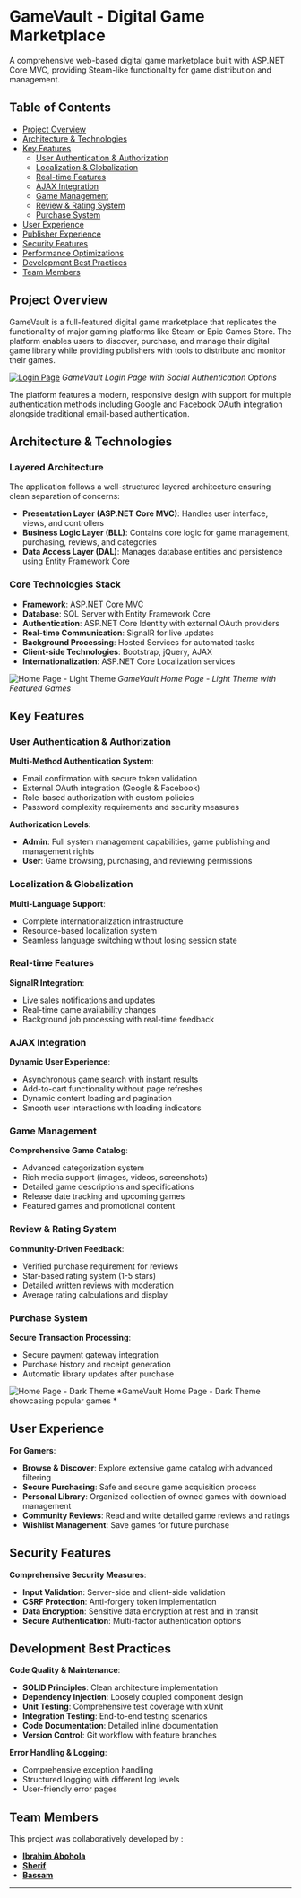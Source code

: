 # GameVault - Digital Game Marketplace

A comprehensive web-based digital game marketplace built with ASP.NET Core MVC, providing Steam-like functionality for game distribution and management.

## Table of Contents
- [Project Overview](#project-overview)
- [Architecture & Technologies](#architecture--technologies)
- [Key Features](#key-features)
  - [User Authentication & Authorization](#user-authentication--authorization)
  - [Localization & Globalization](#localization--globalization)
  - [Real-time Features](#real-time-features)
  - [AJAX Integration](#ajax-integration)
  - [Game Management](#game-management)
  - [Review & Rating System](#review--rating-system)
  - [Purchase System](#purchase-system)
- [User Experience](#user-experience)
- [Publisher Experience](#publisher-experience)
- [Security Features](#security-features)
- [Performance Optimizations](#performance-optimizations)
- [Development Best Practices](#development-best-practices)
- [Team Members](#team-members)

## Project Overview

GameVault is a full-featured digital game marketplace that replicates the functionality of major gaming platforms like Steam or Epic Games Store. The platform enables users to discover, purchase, and manage their digital game library while providing publishers with tools to distribute and monitor their games.

[![Login Page](https://i.postimg.cc/SQGqYCjB/Game-Vault-login.jpg)](https://postimg.cc/z3349LC7)
*GameVault Login Page with Social Authentication Options*

The platform features a modern, responsive design with support for multiple authentication methods including Google and Facebook OAuth integration alongside traditional email-based authentication.

## Architecture & Technologies

### Layered Architecture
The application follows a well-structured layered architecture ensuring clean separation of concerns:

- **Presentation Layer (ASP.NET Core MVC)**: Handles user interface, views, and controllers
- **Business Logic Layer (BLL)**: Contains core logic for game management, purchasing, reviews, and categories  
- **Data Access Layer (DAL)**: Manages database entities and persistence using Entity Framework Core

### Core Technologies Stack
- **Framework**: ASP.NET Core MVC
- **Database**: SQL Server with Entity Framework Core
- **Authentication**: ASP.NET Core Identity with external OAuth providers
- **Real-time Communication**: SignalR for live updates
- **Background Processing**: Hosted Services for automated tasks
- **Client-side Technologies**: Bootstrap, jQuery, AJAX
- **Internationalization**: ASP.NET Core Localization services

![Home Page - Light Theme](https://i.postimg.cc/L5xrCk1h/Game-Vault-home2.jpg)
*GameVault Home Page - Light Theme with Featured Games*

## Key Features

### User Authentication & Authorization

**Multi-Method Authentication System**:
- Email confirmation with secure token validation
- External OAuth integration (Google & Facebook)
- Role-based authorization with custom policies
- Password complexity requirements and security measures

**Authorization Levels**:
- **Admin**: Full system management capabilities, game publishing and management rights
- **User**: Game browsing, purchasing, and reviewing permissions

### Localization & Globalization

**Multi-Language Support**:
- Complete internationalization infrastructure
- Resource-based localization system
- Seamless language switching without losing session state

### Real-time Features

**SignalR Integration**:
- Live sales notifications and updates
- Real-time game availability changes
- Background job processing with real-time feedback

### AJAX Integration

**Dynamic User Experience**:
- Asynchronous game search with instant results
- Add-to-cart functionality without page refreshes
- Dynamic content loading and pagination
- Smooth user interactions with loading indicators

### Game Management

**Comprehensive Game Catalog**:
- Advanced categorization system
- Rich media support (images, videos, screenshots)
- Detailed game descriptions and specifications
- Release date tracking and upcoming games
- Featured games and promotional content

### Review & Rating System

**Community-Driven Feedback**:
- Verified purchase requirement for reviews
- Star-based rating system (1-5 stars)
- Detailed written reviews with moderation
- Average rating calculations and display

### Purchase System

**Secure Transaction Processing**:
- Secure payment gateway integration
- Purchase history and receipt generation
- Automatic library updates after purchase

![Home Page - Dark Theme](https://i.postimg.cc/vBsFcZy8/Game-Vault-home.jpg)
*GameVault Home Page - Dark Theme showcasing popular games *
## User Experience

**For Gamers**:
- **Browse & Discover**: Explore extensive game catalog with advanced filtering
- **Secure Purchasing**: Safe and secure game acquisition process
- **Personal Library**: Organized collection of owned games with download management
- **Community Reviews**: Read and write detailed game reviews and ratings
- **Wishlist Management**: Save games for future purchase


## Security Features

**Comprehensive Security Measures**:
- **Input Validation**: Server-side and client-side validation
- **CSRF Protection**: Anti-forgery token implementation
- **Data Encryption**: Sensitive data encryption at rest and in transit
- **Secure Authentication**: Multi-factor authentication options

## Development Best Practices

**Code Quality & Maintenance**:
- **SOLID Principles**: Clean architecture implementation
- **Dependency Injection**: Loosely coupled component design
- **Unit Testing**: Comprehensive test coverage with xUnit
- **Integration Testing**: End-to-end testing scenarios
- **Code Documentation**: Detailed inline documentation
- **Version Control**: Git workflow with feature branches

**Error Handling & Logging**:
- Comprehensive exception handling
- Structured logging with different log levels
- User-friendly error pages

## Team Members

This project was collaboratively developed by :

- **[Ibrahim Abohola](https://github.com/Ibrahim-Abohola)** 
- **[Sherif](https://github.com/shereiff1)**  
- **[Bassam](https://github.com/bassam348)** 

---
